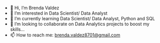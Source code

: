 - 👋 Hi, I’m Brenda Valdez
- 👀 I’m interested in Data Scientist/ Data Analyst
- 🌱 I’m currently learning Data Scientist/ Data Analyst, Python and SQL
- 💞️ I’m looking to collaborate on Data Analytics projects to boost my skills...
- 📫 How to reach me: brenda.valdez8701@gmail.com

<!---
BrendaValdez8701/BrendaValdez8701 is a ✨ special ✨ repository because its `README.md` (this file) appears on your GitHub profile.
You can click the Preview link to take a look at your changes.
--->
